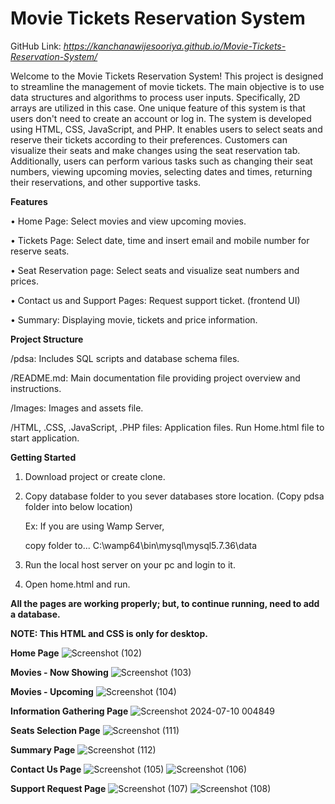 # Movie Tickets Reservation System

GitHub Link: _https://kanchanawijesooriya.github.io/Movie-Tickets-Reservation-System/_

Welcome to the Movie Tickets Reservation System! This project is designed to streamline the management of movie tickets. The main objective is to use data structures and algorithms to process user inputs. Specifically, 2D arrays are utilized in this case. One unique feature of this system is that users don't need to create an account or log in. The system is developed using HTML, CSS, JavaScript, and PHP. It enables users to select seats and reserve their tickets according to their preferences. Customers can visualize their seats and make changes using the seat reservation tab. Additionally, users can perform various tasks such as changing their seat numbers, viewing upcoming movies, selecting dates and times, returning their reservations, and other supportive tasks. 

**Features**

•	Home Page: Select movies and view upcoming movies.

•	Tickets Page: Select date, time and insert email and mobile number for reserve seats.

•	Seat Reservation page: Select seats and visualize seat numbers and prices.

•	Contact us and Support Pages: Request support ticket. (frontend UI)

•	Summary: Displaying movie, tickets and price information.

**Project Structure**

/pdsa: Includes SQL scripts and database schema files.

/README.md: Main documentation file providing project overview and instructions.

/Images: Images and assets file.

/HTML, .CSS, .JavaScript, .PHP files: Application files. Run Home.html file to start application.

**Getting Started**

1.	Download project or create clone.

2.	Copy database folder to you sever databases store location. (Copy pdsa folder into below location) 

       Ex: If you are using Wamp Server, 

       copy folder to... C:\wamp64\bin\mysql\mysql5.7.36\data

3.	Run the local host server on your pc and login to it.
 
4.	Open home.html and run.

**All the pages are working properly; but, to continue running, need to add a database.**

**NOTE: This HTML and CSS is only for desktop.**


**Home Page**
![Screenshot (102)](https://github.com/KanchanaWijesooriya/Movie-Tickets-Reservation-System/assets/160541254/faaca21f-51b1-46f9-a192-ca056d65f708)


**Movies - Now Showing**
![Screenshot (103)](https://github.com/KanchanaWijesooriya/Movie-Tickets-Reservation-System/assets/160541254/4c3d3f39-3c24-4a65-8e30-a9a370d0bd85)


**Movies - Upcoming**
![Screenshot (104)](https://github.com/KanchanaWijesooriya/Movie-Tickets-Reservation-System/assets/160541254/62eed1c6-b9e8-4cd7-9a68-1c298a613547)

**Information Gathering Page**
![Screenshot 2024-07-10 004849](https://github.com/KanchanaWijesooriya/Movie-Tickets-Reservation-System/assets/160541254/90eb25f2-cd24-473c-a672-79362674092d)

**Seats Selection Page**
![Screenshot (111)](https://github.com/KanchanaWijesooriya/Movie-Tickets-Reservation-System/assets/160541254/4915bb79-ef3a-457c-8d91-bbc77efec704)

**Summary Page**
![Screenshot (112)](https://github.com/KanchanaWijesooriya/Movie-Tickets-Reservation-System/assets/160541254/cff6e9af-f2bc-4037-ae33-423ed614471a)

**Contact Us Page**
![Screenshot (105)](https://github.com/KanchanaWijesooriya/Movie-Tickets-Reservation-System/assets/160541254/a09e583e-92d5-450f-8c08-99bedd9d9846)
![Screenshot (106)](https://github.com/KanchanaWijesooriya/Movie-Tickets-Reservation-System/assets/160541254/288720b3-f26b-4fd2-920d-6ee970a4f351)

**Support Request Page**
![Screenshot (107)](https://github.com/KanchanaWijesooriya/Movie-Tickets-Reservation-System/assets/160541254/306fc6cb-8c09-4379-9479-2663ee9f4fb7)
![Screenshot (108)](https://github.com/KanchanaWijesooriya/Movie-Tickets-Reservation-System/assets/160541254/2c9a1ef0-8eb0-4f6a-bf55-235b2f2d6094)

